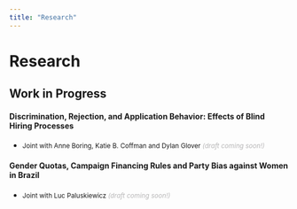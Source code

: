 ```yaml
---
title: "Research"
---
```


# Research

## Work in Progress

#### Discrimination, Rejection, and Application Behavior: Effects of Blind Hiring Processes 

- <small> Joint with Anne Boring, Katie B. Coffman and Dylan Glover _<span style="color:#b7b6b7;">(draft coming soon!)</span>_  </small>

<!---
  <small>
    Abstract
  </small>
-->

#### Gender Quotas, Campaign Financing Rules and Party Bias against Women in Brazil

- <small> Joint with Luc Paluskiewicz _<span style="color:#b7b6b7;">(draft coming soon!)</span>_  </small>

<!---
  <small>
    Abstract
  </small>
-->
